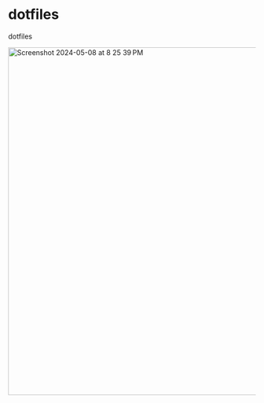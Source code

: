 # dotfiles
dotfiles

<img width="707" alt="Screenshot 2024-05-08 at 8 25 39 PM" src="https://github.com/nathandaven/dotfiles/assets/25095231/b0950f3b-dc5e-400a-b5e9-9b363172a8c7">
